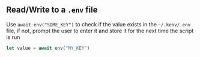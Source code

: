 ## Read/Write to a `.env` file

Use `await env("SOME_KEY")` to check if the value exists in the `~/.kenv/.env` file, if not, prompt the user to enter it and store it for the next time the script is run

```js
let value = await env("MY_KEY")
```
